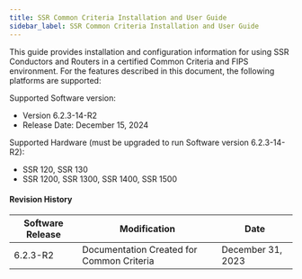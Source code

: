 ```yaml
---
title: SSR Common Criteria Installation and User Guide
sidebar_label: SSR Common Criteria Installation and User Guide
---
```


This guide provides installation and configuration information for using SSR Conductors and Routers in a certified Common Criteria and FIPS environment. For the features described in this document, the following platforms are supported:

Supported Software version: 
- Version 6.2.3-14-R2
- Release Date: December 15, 2024

Supported Hardware (must be upgraded to run Software version 6.2.3-14-R2):
- SSR 120, SSR 130
- SSR 1200, SSR 1300, SSR 1400, SSR 1500

#### Revision History

| Software Release | Modification | Date |
| --- | --- | --- |
|6.2.3-R2 | Documentation Created for Common Criteria | December 31, 2023 |